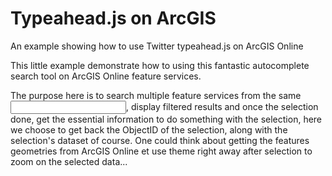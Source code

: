 Typeahead.js on ArcGIS
===================

An example showing how to use Twitter typeahead.js on ArcGIS Online

This little example demonstrate how to using this fantastic autocomplete search tool on ArcGIS Online feature services.

The purpose here is to search multiple feature services from the same <Input>, display filtered results and once the selection done, get the essential information to do something with the selection, here we choose to get back the ObjectID of the selection, along with the selection's dataset of course. One could think about getting the features geometries from ArcGIS Online et use theme right away after selection to zoom on the selected data...
